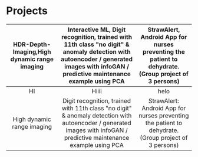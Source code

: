 # Projects

HDR-Depth-Imaging,High dynamic range imaging             |  Interactive ML, Digit recognition, trained with 11th class "no digit" & anomaly detection with autoencoder / generated images with infoGAN / predictive maintenance example using PCA          |   StrawAlert, Android App for nurses preventing the patient to dehydrate. (Group project of 3 persons)
:-------------------------:|:-------------------------:|:-------------------------:
|        HI                 |       Hiiii               |    helo                                       |
High dynamic range imaging    | Digit recognition, trained with 11th class "no digit" & anomaly detection with autoencoder / generated images with infoGAN / predictive maintenance example using PCA | StrawAlert: Android App for nurses preventing the patient to dehydrate. (Group project of 3 persons)




